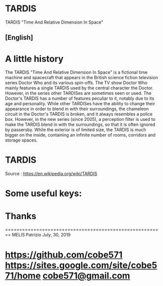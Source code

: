 # TARDIS
 TARDIS "Time And Relative Dimension In Space"

[English]
----------
A little history
========================================================
The TARDIS "Time And Relative Dimension In Space" is a fictional time machine and spacecraft that appears in the British science fiction television series Doctor Who and its various spin-offs. The TV show Doctor Who mainly features a single TARDIS used by the central character the Doctor. However, in the series other TARDISes are sometimes seen or used. The Doctor's TARDIS has a number of features peculiar to it, notably due to its age and personality. While other TARDISes have the ability to change their appearance in order to blend in with their surroundings, the chameleon circuit in the Doctor's TARDIS is broken, and it always resembles a police box. However, in the new series (since 2005), a perception filter is used to make the TARDIS blend in with the surroundings, so that it is often ignored by passersby. While the exterior is of limited size, the TARDIS is much bigger on the inside, containing an infinite number of rooms, corridors and storage spaces. 

TARDIS
========================================================
Source         : https://en.wikipedia.org/wiki/TARDIS

      
	  
Some useful keys:
========================================================

Thanks
======

========================================================
MELIS Patrizio
July, 30, 2019

https://github.com/cobe571
https://sites.google.com/site/cobe571/home
cobe571@gmail.com
========================================================
